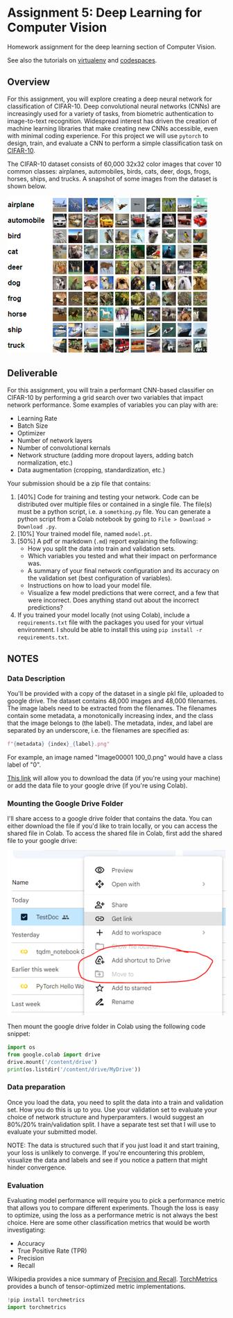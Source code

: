 # Assignment 5: Deep Learning for Computer Vision

Homework assignment for the deep learning section of Computer Vision. 

See also the tutorials on [virtualenv](virtualenv.md) and [codespaces](codespaces.md).

## Overview

For this assignment, you will explore creating a deep neural network for classification of CIFAR-10. Deep convolutional neural networks (CNNs) are increasingly used for a variety of tasks, from biometric authentication to image-to-text recognition. Widespread interest has driven the creation of machine learning libraries that make creating new CNNs accessible, even with minimal coding experience. For this project we will use `pytorch` to design, train, and evaluate a CNN to perform a simple classification task on [CIFAR-10](https://www.cs.toronto.edu/~kriz/cifar.html). 

The CIFAR-10 dataset consists of 60,000 32x32 color images that cover 10 common classes: airplanes, automobiles, birds, cats, deer, dogs, frogs, horses, ships, and trucks. A snapshot of some images from the dataset is shown below.

![](assets/cifar.png)

## Deliverable

For this assignment, you will train a performant CNN-based classifier on CIFAR-10 by performing a grid search over two variables that impact network performance. Some examples of variables you can play with are: 

- Learning Rate 
- Batch Size
- Optimizer
- Number of network layers
- Number of convolutional kernals
- Network structure (adding more dropout layers, adding batch normalization, etc.)
- Data augmentation (cropping, standardization, etc.)

Your submission should be a zip file that contains:

1) [40%] Code for training and testing your network. Code can be distributed over multiple files or contained in a single file. The file(s) must be a python script, i.e. a `something.py` file. You can generate a python script from a Colab notebook by going to `File > Download > Download .py`.
2) [10%] Your trained model file, named `model.pt`.
3) [50%] A pdf or markdown (`.md`) report explaining the following:
    - How you split the data into train and validation sets.
    - Which variables you tested and what their impact on performance was.
    - A summary of your final network configuration and its accuracy on the validation set (best configuration of variables).
    - Instructions on how to load your model file.
    - Visualize a few model predictions that were correct, and a few that were incorrect. Does anything stand out about the incorrect predictions?
4) If you trained your model locally (not using Colab), include a `requirements.txt` file with the packages you used for your virtual environment. I should be able to install this using `pip install -r requirements.txt`.

## NOTES

### Data Description

You'll be provided with a copy of the dataset in a single pkl file, uploaded to google drive. The dataset contains 48,000 images and 48,000 filenames. The image labels need to be extracted from the filenames. The filenames contain some metadata, a monotonically increasing index, and the class that the image belongs to (the label). The metadata, index, and label are separated by an underscore, i.e. the filenames are specified as:

```python
f"{metadata} {index}_{label}.png"
```

For example, an image named "Image00001 100_0.png" would have a class label of "0".

[This link](https://drive.google.com/file/d/1zDci_KK8FEiln1bNCX4zlD8FUsTlH5XA/view?usp=sharing) will allow you to download the data (if you're using your machine) or add the data file to your google drive (if you're using Colab).

### Mounting the Google Drive Folder

I'll share access to a google drive folder that contains the data. You can either download the file if you'd like to train locally, or you can access the shared file in Colab. To access the shared file in Colab, first add the shared file to your google drive:

![](assets/drive.png)

Then mount the google drive folder in Colab using the following code snippet:
```python
import os
from google.colab import drive
drive.mount('/content/drive')
print(os.listdir('/content/drive/MyDrive'))
```

### Data preparation

Once you load the data, you need to split the data into a train and validation set. How you do this is up to you. Use your validation set to evaluate your choice of network structure and hyperparamters. I would suggest an 80%/20% train/validation split. I have a separate test set that I will use to evaluate your submitted model.

NOTE: The data is structured such that if you just load it and start training, your loss is unlikely to converge. If you're encountering this problem, visualize the data and labels and see if you notice a pattern that might hinder convergence.

### Evaluation

Evaluating model performance will require you to pick a performance metric that allows you to compare different experiments. Though the loss is easy to optimize, using the loss as a performance metric is not always the best choice. Here are some other classification metrics that would be worth investigating:

- Accuracy
- True Positive Rate (TPR)
- Precision
- Recall

Wikipedia provides a nice summary of [Precision and Recall](https://en.wikipedia.org/wiki/Precision_and_recall). [TorchMetrics](https://torchmetrics.readthedocs.io/en/stable/pages/quickstart.html) provides a bunch of tensor-optimized metric implementations.
```python
!pip install torchmetrics
import torchmetrics
```
